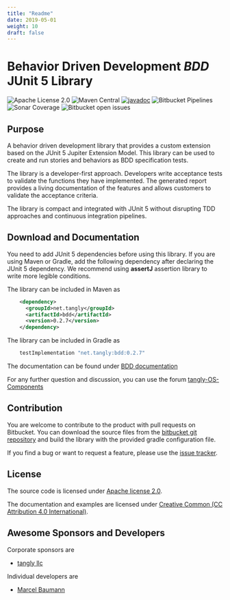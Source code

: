 ```yaml
---
title: "Readme"
date: 2019-05-01
weight: 10
draft: false
---
```


# Behavior Driven Development _BDD_ JUnit 5 Library

![Apache License 2.0](https://img.shields.io/badge/license-Apache%202-blue.svg)
![Maven Central](https://img.shields.io/maven-central/v/net.tangly/bdd.svg)
[![javadoc](https://javadoc.io/badge2/net.tangly/bdd/javadoc.svg)](https://javadoc.io/doc/net.tangly/bdd)
![Bitbucket Pipelines](https://img.shields.io/bitbucket/pipelines/tangly-team/tangly-os.svg)
![Sonar Coverage](https://img.shields.io/sonar/https/sonarcloud.io/tangly-os-at-tangly.net/coverage.svg)
![Bitbucket open issues](https://img.shields.io/bitbucket/issues-raw/tangly/tangly-os.svg)

## Purpose

A behavior driven development library that provides a custom extension based on the JUnit 5 Jupiter Extension Model.
This library can be used to create and run stories and behaviors as BDD specification tests.

The library is a developer-first approach. Developers write acceptance tests to validate the functions they have implemented. The generated
report provides a living documentation of the features and allows customers to validate the acceptance criteria.

The library is compact and integrated with JUnit 5 without disrupting TDD approaches and continuous integration pipelines.

## Download and Documentation

You need to add JUnit 5 dependencies before using this library. If you are using Maven or Gradle, add the following dependency after declaring the
 JUnit 5 dependency. We recommend using __assertJ__ assertion library to write more legible conditions.

The library can be included in Maven as

```xml
    <dependency>
      <groupId>net.tangly</groupId>
      <artifactId>bdd</artifactId>
      <version>0.2.7</version>
    </dependency>
```

The library can be included in Gradle as

```groovy
    testImplementation "net.tangly:bdd:0.2.7"
```

The documentation can be found under [BDD documentation](https://tangly-team.bitbucket.io/docs/bdd/)

For any further question and discussion, you can use the forum [tangly-OS-Components](https://groups.google.com/g/tangly-os-components)

## Contribution

You are welcome to contribute to the product with pull requests on Bitbucket. You can download the source files from the
[bitbucket git repository](https://bitbucket.org/tangly-team/tangly-os.git) and build the library with the provided gradle configuration file.

If you find a bug or want to request a feature, please use the [issue tracker](https://bitbucket.org/tangly-team/tangly-os/issues).

## License

The source code is licensed under [Apache license 2.0](https://www.apache.org/licenses/LICENSE-2.0).

The documentation and examples are licensed under [Creative Common (CC Attribution 4.0 International)](https://creativecommons.org/licenses/by/4.0/).

## Awesome Sponsors and Developers

Corporate sponsors are

* [tangly llc](https://www.tangly.net)

Individual developers are

* [Marcel Baumann](https://linkedin.com/in/marcelbaumann)

